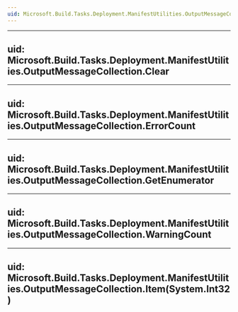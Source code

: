```yaml
---
uid: Microsoft.Build.Tasks.Deployment.ManifestUtilities.OutputMessageCollection
---
```


---
uid: Microsoft.Build.Tasks.Deployment.ManifestUtilities.OutputMessageCollection.Clear
---

---
uid: Microsoft.Build.Tasks.Deployment.ManifestUtilities.OutputMessageCollection.ErrorCount
---

---
uid: Microsoft.Build.Tasks.Deployment.ManifestUtilities.OutputMessageCollection.GetEnumerator
---

---
uid: Microsoft.Build.Tasks.Deployment.ManifestUtilities.OutputMessageCollection.WarningCount
---

---
uid: Microsoft.Build.Tasks.Deployment.ManifestUtilities.OutputMessageCollection.Item(System.Int32)
---

